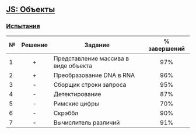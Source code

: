 ## [JS: Объекты](https://ru.hexlet.io/courses/js-objects)

### [Испытания](https://ru.hexlet.io/courses/js-objects#challenges)

№  |Решение| Задание                            | % завершений| 
---|:-----:|------------------------------------|:-----------:|
1  | +     |Представление массива в виде объекта|97%          |
2  | +     |Преобразование DNA в RNA            |96%          |
3  | -     |Сборщик строки запроса              |95%          |
4  | -     |Детектирование                      |87%          |
5  | -     |Римские цифры                       |70%          |
6  | -     |Скрэббл                             |90%          |
7  | -     |Вычислитель различий                |91%          |
